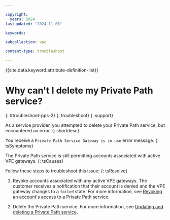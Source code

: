 ```yaml
---

copyright:
  years: 2024
lastupdated: "2024-11-06"

keywords:

subcollection: vpc

content-type: troubleshoot

---
```


{{site.data.keyword.attribute-definition-list}}

# Why can't I delete my Private Path service?
{: #troubleshoot-pps-2}
{: troubleshoot}
{: support}

As a service provider, you attempted to delete your Private Path service, but encountered an error.
{: shortdesc}

You receive a `Private Path Service Gateway is in use` error message.
{: tsSymptoms}

The Private Path service is still permitting accounts associated with active VPE gateways.
{: tsCauses}

Follow these steps to troubleshoot this issue:
{: tsResolve}

1. Revoke accounts associated with any active VPE gateways. The customer receives a notification that their account is denied and the VPE gateway changes to a `failed` state. For more information, see [Revoking an account's access to a Private Path service](/docs/vpc?topic=vpc-pps-ui-revoke-account&interface=ui).

1. Delete the Private Path service. For more information, see [Updating and deleting a Private Path service](/docs/vpc?topic=vpc-pps-ui-updating-deleting&interface=ui).
